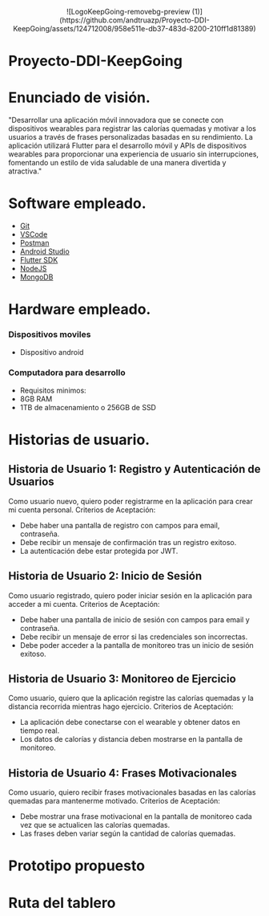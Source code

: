<p align="center">
    ![LogoKeepGoing-removebg-preview (1)](https://github.com/andtruazp/Proyecto-DDI-KeepGoing/assets/124712008/958e511e-db37-483d-8200-210ff1d81389)
</p>

# Proyecto-DDI-KeepGoing


# Enunciado de visión.
"Desarrollar una aplicación móvil innovadora que se conecte con dispositivos wearables para registrar las calorías quemadas y motivar a los usuarios a través de frases personalizadas basadas en su rendimiento. La aplicación utilizará Flutter para el desarrollo móvil y APIs de dispositivos wearables para proporcionar una experiencia de usuario sin interrupciones, fomentando un estilo de vida saludable de una manera divertida y atractiva."

# Software empleado.
- [Git](https://git-scm.com) 
- [VSCode](https://code.visualstudio.com/)
- [Postman](https://www.postman.com) 
- [Android Studio](https://developer.android.com/studio?hl=es-419)
- [Flutter SDK](https://docs.flutter.dev/get-started/install)
- [NodeJS](https://nodejs.org/en)
- [MongoDB](https://www.mongodb.com/es/cloud/atlas/register)
  
# Hardware empleado.
### Dispositivos moviles 
- Dispositivo android
### Computadora para desarrollo
- Requisitos minimos:
- 8GB RAM
- 1TB de almacenamiento o 256GB de SSD

# Historias de usuario.
## Historia de Usuario 1: Registro y Autenticación de Usuarios
Como usuario nuevo, quiero poder registrarme en la aplicación para crear mi cuenta personal.
    Criterios de Aceptación:
- Debe haber una pantalla de registro con campos para email, contraseña.
- Debe recibir un mensaje de confirmación tras un registro exitoso.
- La autenticación debe estar protegida por JWT.

## Historia de Usuario 2: Inicio de Sesión
Como usuario registrado, quiero poder iniciar sesión en la aplicación para acceder a mi cuenta.
    Criterios de Aceptación:
- Debe haber una pantalla de inicio de sesión con campos para email y contraseña.
- Debe recibir un mensaje de error si las credenciales son incorrectas.
- Debe poder acceder a la pantalla de monitoreo tras un inicio de sesión exitoso.
  
## Historia de Usuario 3: Monitoreo de Ejercicio
Como usuario, quiero que la aplicación registre las calorías quemadas y la distancia recorrida mientras hago ejercicio.
    Criterios de Aceptación:
- La aplicación debe conectarse con el wearable y obtener datos en tiempo real.
- Los datos de calorías y distancia deben mostrarse en la pantalla de monitoreo.
  
## Historia de Usuario 4: Frases Motivacionales
Como usuario, quiero recibir frases motivacionales basadas en las calorías quemadas para mantenerme motivado.
    Criterios de Aceptación:
- Debe mostrar una frase motivacional en la pantalla de monitoreo cada vez que se actualicen las calorías quemadas.
- Las frases deben variar según la cantidad de calorías quemadas. 

# Prototipo propuesto 

# Ruta del tablero
